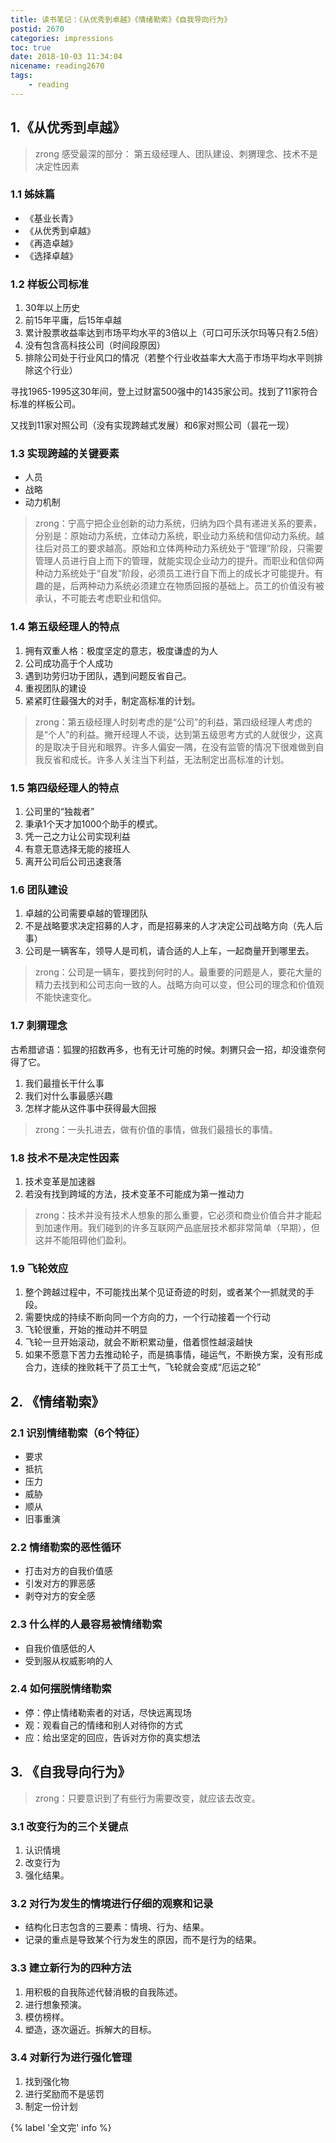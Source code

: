 ```yaml
---
title: 读书笔记：《从优秀到卓越》《情绪勒索》《自我导向行为》
postid: 2670
categories: impressions
toc: true
date: 2018-10-03 11:34:04
nicename: reading2670
tags:
    - reading
---
```


## 1.《从优秀到卓越》

> zrong 感受最深的部分： 第五级经理人、团队建设、刺猬理念、技术不是决定性因素

### 1.1 姊妹篇

- 《基业长青》
- 《从优秀到卓越》
- 《再造卓越》
- 《选择卓越》

<!--more-->

### 1.2 样板公司标准

1. 30年以上历史
2. 前15年平庸，后15年卓越
3. 累计股票收益率达到市场平均水平的3倍以上（可口可乐沃尔玛等只有2.5倍）
4. 没有包含高科技公司（时间段原因）
5. 排除公司处于行业风口的情况（若整个行业收益率大大高于市场平均水平则排除这个行业）


寻找1965-1995这30年间，登上过财富500强中的1435家公司。找到了11家符合标准的样板公司。

又找到11家对照公司（没有实现跨越式发展）和6家对照公司（昙花一现）

### 1.3 实现跨越的关键要素

- 人员
- 战略
- 动力机制

> zrong：宁高宁把企业创新的动力系统，归纳为四个具有递进关系的要素，分别是：原始动力系统，立体动力系统，职业动力系统和信仰动力系统。越往后对员工的要求越高。原始和立体两种动力系统处于“管理”阶段，只需要管理人员进行自上而下的管理，就能实现企业动力的提升。而职业和信仰两种动力系统处于“自发”阶段，必须员工进行自下而上的成长才可能提升。有趣的是，后两种动力系统必须建立在物质回报的基础上。员工的价值没有被承认，不可能去考虑职业和信仰。

### 1.4 第五级经理人的特点

1. 拥有双重人格：极度坚定的意志，极度谦虚的为人
2. 公司成功高于个人成功
3. 遇到功劳归功于团队，遇到问题反省自己。
4. 重视团队的建设
5. 紧紧盯住最强大的对手，制定高标准的计划。

> zrong：第五级经理人时刻考虑的是“公司”的利益，第四级经理人考虑的是“个人”的利益。撇开经理人不谈，达到第五级思考方式的人就很少，这真的是取决于目光和眼界。许多人偏安一隅，在没有监管的情况下很难做到自我反省和成长。许多人关注当下利益，无法制定出高标准的计划。

### 1.5 第四级经理人的特点

1. 公司里的“独裁者”
2. 秉承1个天才加1000个助手的模式。
3. 凭一己之力让公司实现利益
4. 有意无意选择无能的接班人
5. 离开公司后公司迅速衰落

### 1.6 团队建设

1. 卓越的公司需要卓越的管理团队
2. 不是战略要求决定招募的人才，而是招募来的人才决定公司战略方向（先人后事）
3. 公司是一辆客车，领导人是司机，请合适的人上车，一起商量开到哪里去。

> zrong：公司是一辆车，要找到何时的人。最重要的问题是人，要花大量的精力去找到和公司志向一致的人。战略方向可以变，但公司的理念和价值观不能快速变化。

### 1.7 刺猬理念

古希腊谚语：狐狸的招数再多，也有无计可施的时候。刺猬只会一招，却没谁奈何得了它。

1. 我们最擅长干什么事
2. 我们对什么事最感兴趣
3. 怎样才能从这件事中获得最大回报

> zrong：一头扎进去，做有价值的事情，做我们最擅长的事情。

### 1.8 技术不是决定性因素

1. 技术变革是加速器
2. 若没有找到跨域的方法，技术变革不可能成为第一推动力

> zrong：技术并没有技术人想象的那么重要，它必须和商业价值合并才能起到加速作用。我们碰到的许多互联网产品底层技术都非常简单（早期），但这并不能阻碍他们盈利。

### 1.9 飞轮效应

1. 整个跨越过程中，不可能找出某个见证奇迹的时刻，或者某个一抓就灵的手段。
2. 需要快成的持续不断向同一个方向的力，一个行动接着一个行动
3. 飞轮很重，开始的推动并不明显
4. 飞轮一旦开始滚动，就会不断积累动量，借着惯性越滚越快
5. 如果不愿意下苦力去推动轮子，而是搞事情，碰运气，不断换方案，没有形成合力，连续的挫败耗干了员工士气，飞轮就会变成“厄运之轮”

## 2. 《情绪勒索》

### 2.1 识别情绪勒索（6个特征）

- 要求
- 抵抗
- 压力
- 威胁
- 顺从
- 旧事重演

### 2.2 情绪勒索的恶性循环

- 打击对方的自我价值感
- 引发对方的罪恶感
- 剥夺对方的安全感

### 2.3 什么样的人最容易被情绪勒索

- 自我价值感低的人
- 受到服从权威影响的人

### 2.4 如何摆脱情绪勒索

- 停：停止情绪勒索者的对话，尽快远离现场
- 观：观看自己的情绪和别人对待你的方式
- 应：给出坚定的回应，告诉对方你的真实想法

## 3. 《自我导向行为》

> zrong：只要意识到了有些行为需要改变，就应该去改变。

### 3.1 改变行为的三个关键点

1. 认识情境
2. 改变行为
3. 强化结果。

### 3.2 对行为发生的情境进行仔细的观察和记录

- 结构化日志包含的三要素：情境、行为、结果。
- 记录的重点是导致某个行为发生的原因，而不是行为的结果。

### 3.3 建立新行为的四种方法

1. 用积极的自我陈述代替消极的自我陈述。
2. 进行想象预演。
3. 模仿榜样。
4. 塑造，逐次逼近。拆解大的目标。

### 3.4 对新行为进行强化管理

1. 找到强化物
2. 进行奖励而不是惩罚
3. 制定一份计划

{% label '全文完' info %}
